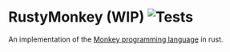 # RustyMonkey (WIP) ![Tests](https://github.com/gerardabello/rusty-monkey/workflows/Tests/badge.svg)

An implementation of the [Monkey programming language](https://monkeylang.org/) in rust.
